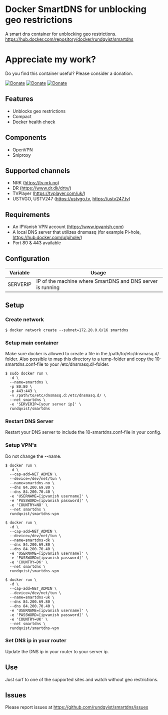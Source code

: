 # Docker SmartDNS for unblocking geo restrictions
A smart dns container for unblocking geo restrictions.  
https://hub.docker.com/repository/docker/rundqvist/smartdns

# Appreciate my work?
Do you find this container useful? Please consider a donation.

[![Donate](https://img.shields.io/badge/Donate-Flattr-brightgreen)](https://flattr.com/@rundqvist)
[![Donate](https://img.shields.io/badge/Donate-Buy%20me%20a%20coffee-orange)](https://www.buymeacoffee.com/rundqvist)
[![Donate](https://img.shields.io/badge/Donate-PayPal-blue)](https://www.paypal.com/cgi-bin/webscr?cmd=_s-xclick&hosted_button_id=SZ7J9JL9P5DGE&source=url)

## Features
* Unblocks geo restrictions
* Compact
* Docker health check

## Components
* OpenVPN
* Sniproxy

## Supported channels
* NRK (https://tv.nrk.no)
* DR (https://www.dr.dk/drtv/)
* TVPlayer (https://tvplayer.com/uk/)
* USTVGO, USTV247 (https://ustvgo.tv, https://ustv247.tv)

## Requirements
* An IPVanish VPN account (https://www.ipvanish.com)
* A local DNS server that utilizes dnsmasq (for example Pi-hole, https://hub.docker.com/u/pihole/)
* Port 80 & 443 available

## Configuration
| Variable | Usage |
|----------|-------|
| SERVERIP | IP of the machine where SmartDNS and DNS server is running |

## Setup

### Create network
```
$ docker network create --subnet=172.20.0.0/16 smartdns
```

### Setup main container
Make sure docker is allowed to create a file in the /path/to/etc/dnsmasq.d/ folder.
Also possible to map this directory to a temp-folder and copy the 10-smartdns.conf-file to your /etc/dnsmasq.d/-folder.
```
$ sudo docker run \
  -d \
  --name=smartdns \
  -p 80:80 \
  -p 443:443 \
  -v /path/to/etc/dnsmasq.d:/etc/dnsmasq.d/ \
  --net smartdns \
  -e 'SERVERIP=[your server ip]' \
  rundqvist/smartdns
```

### Restart DNS Server
Restart your DNS server to include the 10-smartdns.conf-file in your config.

### Setup VPN's
Do not change the --name.

```
$ docker run \
  -d \
  --cap-add=NET_ADMIN \
  --device=/dev/net/tun \
  --name=smartdns-no \
  --dns 84.200.69.80 \
  --dns 84.200.70.40 \
  -e 'USERNAME=[ipvanish username]' \
  -e 'PASSWORD=[ipvanish password]' \
  -e 'COUNTRY=NO' \
  --net smartdns \
  rundqvist/smartdns-vpn

$ docker run \
  -d \
  --cap-add=NET_ADMIN \
  --device=/dev/net/tun \
  --name=smartdns-dk \
  --dns 84.200.69.80 \
  --dns 84.200.70.40 \
  -e 'USERNAME=[ipvanish username]' \
  -e 'PASSWORD=[ipvanish password]' \
  -e 'COUNTRY=DK' \
  --net smartdns \
  rundqvist/smartdns-vpn

$ docker run \
  -d \
  --cap-add=NET_ADMIN \
  --device=/dev/net/tun \
  --name=smartdns-uk \
  --dns 84.200.69.80 \
  --dns 84.200.70.40 \
  -e 'USERNAME=[ipvanish username]' \
  -e 'PASSWORD=[ipvanish password]' \
  -e 'COUNTRY=UK' \
  --net smartdns \
  rundqvist/smartdns-vpn
```
### Set DNS ip in your router
Update the DNS ip in your router to your server ip.

## Use
Just surf to one of the supported sites and watch without geo restrictions.

## Issues
Please report issues at https://github.com/rundqvist/smartdns/issues